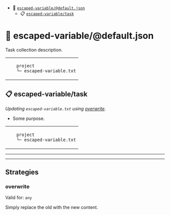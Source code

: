 - :open_file_folder: <a href="#mock-plugin-task-ref-escaped-variabledefaultjson">`escaped-variable/@default.json`</a>
  - :clipboard: <a href="#mock-plugin-task-ref-escaped-variabletask">`escaped-variable/task`</a>

# :open_file_folder: <a name="mock-plugin-task-ref-escaped-variabledefaultjson">escaped-variable/@default.json</a>

Task collection description.

<table>
  <tbody>
    <tr>
    </tr>
    <tr>
      <td valign="top">
        <ul>
<code>project</code><br/>
<code>└─ escaped-variable.txt</code><br/>
        </ul>
      </td>
  </tbody>
</table>

## :clipboard: <a name="mock-plugin-task-ref-escaped-variabletask">escaped-variable/task</a>

_Updating `escaped-variable.txt` using <a href="#mock-plugin-strat-ref-overwrite">overwrite</a>._

- Some purpose.

<table>
  <tbody>
    <tr>
    </tr>
    <tr>
      <td valign="top">
        <ul>
<code>project</code><br/>
<code>└─ escaped-variable.txt</code><br/>
        </ul>
      </td>
  </tbody>
</table>

------
------

## Strategies

### <a name="mock-plugin-strat-ref-overwrite">overwrite</a>

Valid for: `any`

Simply replace the old with the new content.


